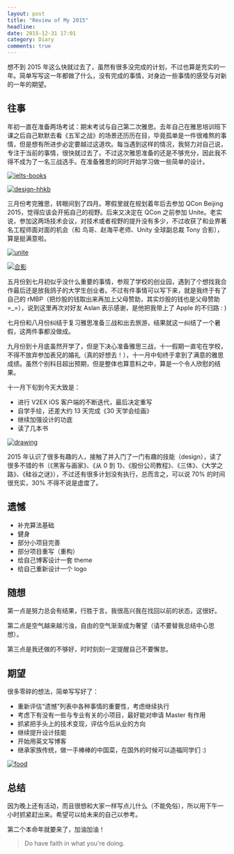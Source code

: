 ```yaml
---
layout: post
title: "Review of My 2015"
headline: 
date: 2015-12-31 17:01
category: Diary
comments: true
---
```


想不到 2015 年这么快就过去了，虽然有很多没完成的计划，不过也算是充实的一年。简单写写这一年都做了什么，没有完成的事情，对身边一些事情的感受与对新的一年的期望。

<!-- more -->

## 往事

年初一直在准备两场考试：期末考试与自己第二次雅思。去年自己在雅思培训班下课之后自己默默去看《五军之战》的场景还历历在目，毕竟孤单是一件很难熬的事情，但是想有所进步必定要越过这道坎。每当遇到这样的情况，我努力对自己说，专注于当前的事情，很快就过去了。不过这次雅思准备的还是不够充分，因此我不得不成为了一名三战选手。在准备雅思的同时开始学习做一些简单的设计。

[![ielts-books][ielts-books]][ielts-books]

[ielts-books]: /images/uploads/2015/12/ielts-books.jpg

[![design-hhkb][design-hhkb]][design-hhkb]

[design-hhkb]: /images/uploads/2015/12/design-hhkb.jpg


三月份考完雅思，转眼间到了四月。寒假里就在规划着年后去参加 QCon Beijing 2015，觉得应该会开拓自己的视野。后来又决定在 QCon 之前参加 Unite。老实说，参加这两场技术会议，对技术或者视野的提升没有多少，不过收获了和业界著名工程师面对面的机会（和 鸟哥、赵海平老师、Unity 全球副总裁 Tony 合影），算是挺满意啦。

[![unite][unite]][unite]

[unite]: /images/uploads/2015/12/unite.jpg

[![合影][photo-with-mr-hui]][photo-with-mr-hui]

[photo-with-mr-hui]: /images/uploads/2015/12/photo-with-mr-hui.jpg

五月份到七月初似乎没什么重要的事情，参观了学校的创业园，遇到了个想找我合作最后还是放我鸽子的大学生创业者。不过有件事情可以写下来，就是我终于有了自己的 rMBP（把炒股的钱取出来再加上父母赞助，其实炒股的钱也是父母赞助 =_=），说到这里再次对好友 Aslan 表示感谢，是他把我带上了 Apple 的不归路 : )

七月份和八月份纠结于复习雅思准备三战和出去旅游，结果就这一纠结了一个暑假，这两件事都没做成。

九月份到十月底虽然开学了，但是下决心准备雅思三战，十一假期一直宅在学校，不得不放弃参加表兄的婚礼（真的好想去！），十一月中旬终于拿到了满意的雅思成绩。虽然个别科目超出预期，但是整体也算意料之中，算是一个令人欣慰的结果。

十一月下旬到今天大致是：

- 进行 V2EX iOS 客户端的不断迭代，最后决定重写
- 自学手绘，还差大约 13 天完成《30 天学会绘画》
- 继续加强设计的功底
- 读了几本书

[![drawing][drawing]][drawing]

[drawing]: /images/uploads/2015/12/drawing.jpg

2015 年认识了很多有趣的人，接触了并入门了一门有趣的技能（design），读了很多不错的书（《黑客与画家》、《从 0 到 1》、《股份公司教程》、《三体》、《大学之路》、《硅谷之谜》），不过还有很多计划没有执行，总而言之，可以说 70% 的时间很充实，30% 不得不说是虚度了。

## 遗憾

- 补充算法基础
- 健身
- 部分小项目完善
- 部分项目重写（重构）
- 给自己博客设计一套 theme
- 给自己重新设计一个 logo

## 随想

第一点是努力总会有结果，行胜于言。我很高兴我在找回以前的状态，这很好。

第二点是空气越来越污浊，自由的空气渐渐成为奢望（请不要替我总结中心思想）。

第三点是我还做的不够好，时时刻刻一定提醒自己不要懈怠。

## 期望

很多零碎的想法，简单写写好了：

- 重新评估“遗憾”列表中各种事情的重要性，考虑继续执行
- 考虑下有没有一些与专业有关的小项目，最好能对申请 Master 有作用
- 抓紧把手头上的技术变现，评估今后从业的方向
- 继续提升设计技能
- 开始用英文写博客
- 继承家族传统，做一手棒棒的中国菜，在国外的时候可以造福同学们 :)

[![food][food]][food]

[food]: /images/uploads/2015/12/food.jpg

## 总结

因为晚上还有活动，而且很想和大家一样写点儿什么（不能免俗），所以用下午一小时抓紧赶出来。希望可以给未来的自己以参考。

第二个本命年就要来了，加油加油！

> Do have faith in what you're doing.
